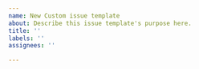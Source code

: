 ```yaml
---
name: New Custom issue template
about: Describe this issue template's purpose here.
title: ''
labels: ''
assignees: ''

---
```



